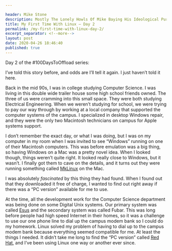 ```yaml
---

header: Mike Stone
description: Mostly The Lonely Howls Of Mike Baying His Ideological Purity At The Moon
title: My First Time With Linux – Day 2
permalink: /my-first-time-with-linux-day-2/
excerpt_separator: <!--more-->
layout: post
date: 2020-04-26 18:46:40
published: true
---
```


Day 2 of the #100DaysToOffload series:

I’ve told this story before, and odds are I’ll tell it again. I just haven’t told it here.

<!--more-->

Back in the mid 90s, I was in college studying Computer Science. I was living in this double wide trailer house some high school friends owned. The three of us were cramming into this small space. They were both studying Electrical Engineering. When we weren’t studying for school, we were trying to pay our way through by working at a local company that supported the computer systems of the campus. I specialized in desktop Windows repair, and they were the only two Macintosh technicians on campus for Apple systems support.

I don’t remember the exact day, or what I was doing, but I was on my computer in my room when I was invited to see “Windows” running on one of their Macintosh computers. This was before emulation was a big thing, so having Windows on a Mac was a pretty novel idea. When I looked though, things weren’t quite right. It looked really close to Windows, but it wasn’t. I finally got them to cave on the details, and it turns out they were running something called [MkLinux](https://en.wikipedia.org/wiki/MkLinux) on the Mac.

I was absolutely _fascinated_ by this thing they had found. When I found out that they downloaded it free of charge, I wanted to find out right away if there was a “PC version” available for me to use. 

At the time, all the development work for the Computer Science department was being done on some Digital Unix systems. Our primary system was called [Esus](https://en.wikipedia.org/wiki/Esus) and the secondary system was called Fubar. This was long before people had high speed Internet in their homes, so it was a challenge to use our one phone line to dial up the campus modem bank so I could do my homework. Linux solved my problem of having to dial up to the campus modem bank because everything seemed compatible for me. At least the things I needed. It didn’t take me long to find the “PC version” called [Red Hat](https://www.redhat.com/en), and I’ve been using Linux one way or another ever since.